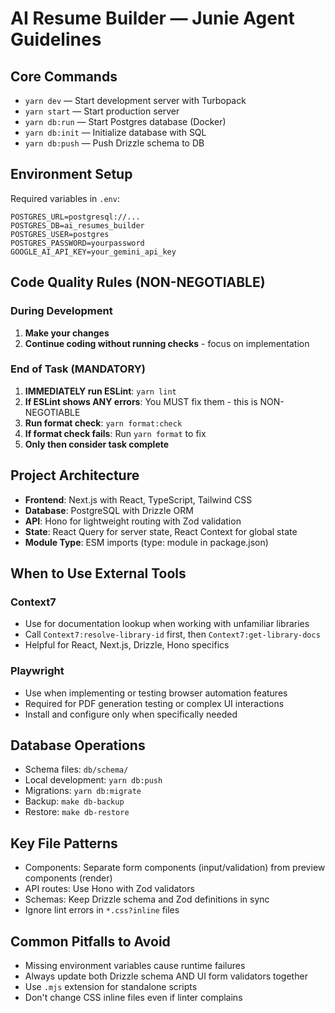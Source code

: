 # AI Resume Builder — Junie Agent Guidelines

## Core Commands

- `yarn dev` — Start development server with Turbopack
- `yarn start` — Start production server
- `yarn db:run` — Start Postgres database (Docker)
- `yarn db:init` — Initialize database with SQL
- `yarn db:push` — Push Drizzle schema to DB

## Environment Setup

Required variables in `.env`:

```
POSTGRES_URL=postgresql://...
POSTGRES_DB=ai_resumes_builder
POSTGRES_USER=postgres
POSTGRES_PASSWORD=yourpassword
GOOGLE_AI_API_KEY=your_gemini_api_key
```

## Code Quality Rules (NON-NEGOTIABLE)

### During Development

1. **Make your changes**
2. **Continue coding without running checks** - focus on implementation

### End of Task (MANDATORY)

1. **IMMEDIATELY run ESLint**: `yarn lint`
2. **If ESLint shows ANY errors**: You MUST fix them - this is NON-NEGOTIABLE
3. **Run format check**: `yarn format:check`
4. **If format check fails**: Run `yarn format` to fix
5. **Only then consider task complete**

## Project Architecture

- **Frontend**: Next.js with React, TypeScript, Tailwind CSS
- **Database**: PostgreSQL with Drizzle ORM
- **API**: Hono for lightweight routing with Zod validation
- **State**: React Query for server state, React Context for global state
- **Module Type**: ESM imports (type: module in package.json)

## When to Use External Tools

### Context7

- Use for documentation lookup when working with unfamiliar libraries
- Call `Context7:resolve-library-id` first, then `Context7:get-library-docs`
- Helpful for React, Next.js, Drizzle, Hono specifics

### Playwright

- Use when implementing or testing browser automation features
- Required for PDF generation testing or complex UI interactions
- Install and configure only when specifically needed

## Database Operations

- Schema files: `db/schema/`
- Local development: `yarn db:push`
- Migrations: `yarn db:migrate`
- Backup: `make db-backup`
- Restore: `make db-restore`

## Key File Patterns

- Components: Separate form components (input/validation) from preview components (render)
- API routes: Use Hono with Zod validators
- Schemas: Keep Drizzle schema and Zod definitions in sync
- Ignore lint errors in `*.css?inline` files

## Common Pitfalls to Avoid

- Missing environment variables cause runtime failures
- Always update both Drizzle schema AND UI form validators together
- Use `.mjs` extension for standalone scripts
- Don't change CSS inline files even if linter complains